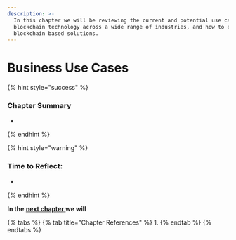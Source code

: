 ```yaml
---
description: >-
  In this chapter we will be reviewing the current and potential use cases for
  blockchain technology across a wide range of industries, and how to evaluate
  blockchain based solutions.
---
```


# Business Use Cases

{% hint style="success" %}
### **Chapter Summary**

* 
{% endhint %}

{% hint style="warning" %}
### **Time to Reflect:**

* 
{% endhint %}

**In the** [**next chapter** ](https://learn.accrubit.com/blockchain-for-business/business-use-cases)**we will** 

{% tabs %}
{% tab title="Chapter References" %}
1. 
{% endtab %}
{% endtabs %}

